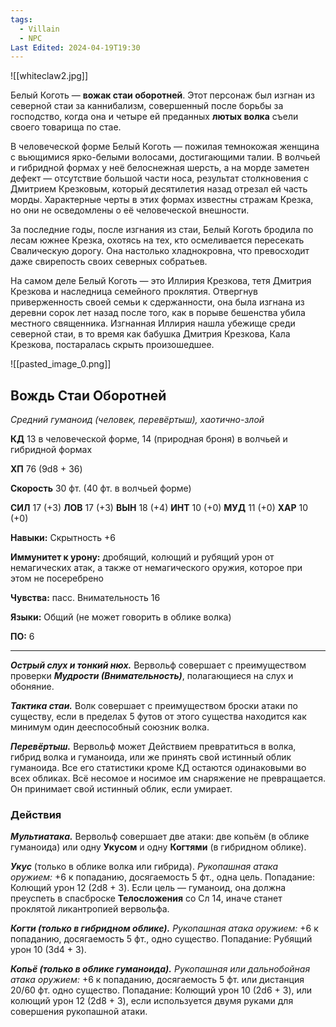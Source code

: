 ```yaml
---
tags:
  - Villain
  - NPC
Last Edited: 2024-04-19T19:30
---
```

![[whiteclaw2.jpg]]

Белый Коготь — **вожак стаи оборотней**. Этот персонаж был изгнан из северной стаи за каннибализм, совершенный после борьбы за господство, когда она и четыре ей преданных **лютых волка** съели своего товарища по стае.

В человеческой форме Белый Коготь — пожилая темнокожая женщина с вьющимися ярко-белыми волосами, достигающими талии. В волчьей и гибридной формах у неё белоснежная шерсть, а на морде заметен дефект — отсутствие большой части носа, результат столкновения с Дмитрием Крезковым, который десятилетия назад отрезал ей часть морды. Характерные черты в этих формах известны стражам Крезка, но они не осведомлены о её человеческой внешности.

За последние годы, после изгнания из стаи, Белый Коготь бродила по лесам южнее Крезка, охотясь на тех, кто осмеливается пересекать Свалическую дорогу. Она настолько хладнокровна, что превосходит даже свирепость своих северных собратьев.

На самом деле Белый Коготь — это Иллирия Крезкова, тетя Дмитрия Крезкова и наследница семейного проклятия. Отвергнув приверженность своей семьи к сдержанности, она была изгнана из деревни сорок лет назад после того, как в порыве бешенства убила местного священника. Изгнанная Иллирия нашла убежище среди северной стаи, в то время как бабушка Дмитрия Крезкова, Кала Крезкова, постаралась скрыть произошедшее.

![[pasted_image_0.png]]

## **Вождь Стаи Оборотней**

_Средний гуманоид (человек, перевёртыш), хаотично-злой_

**КД** 13 в человеческой форме, 14 (природная броня) в волчьей и гибридной формах

**ХП** 76 (9d8 + 36)

**Cкорость** 30 фт. (40 фт. в волчьей форме)

**СИЛ** 17 (+3) **ЛОВ** 17 (+3) **ВЫН** 18 (+4) **ИНТ** 10 (+0) **МУД** 11 (+0) **ХАР** 10 (+0)

**Навыки:** Скрытность +6

**Иммунитет к урону:** дробящий, колющий и рубящий урон от немагических атак, а также от немагического оружия, которое при этом не посеребрено

**Чувства:** пасс. Внимательность 16

**Языки:** Общий (не может говорить в облике волка)

**ПО:** 6

---

_**Острый слух и тонкий нюх.**_ Вервольф совершает с преимуществом проверки _**Мудрости (Внимательность)**_, полагающиеся на слух и обоняние.

_**Тактика стаи.**_ Волк совершает с преимуществом броски атаки по существу, если в пределах 5 футов от этого существа находится как минимум один дееспособный союзник волка.

_**Перевёртыш.**_ Вервольф может Действием превратиться в волка, гибрид волка и гуманоида, или же принять свой истинный облик гуманоида. Все его статистики кроме КД остаются одинаковыми во всех обликах. Всё несомое и носимое им снаряжение не превращается. Он принимает свой истинный облик, если умирает.

### **Действия**

_**Мультиатака.**_ Вервольф совершает две атаки: две копьём (в облике гуманоида) или одну **Укусом** и одну **Когтями** (в гибридном облике).

_**Укус**_ (только в облике волка или гибрида). _Рукопашная атака оружием:_ +6 к попаданию, досягаемость 5 фт., одна цель. Попадание: Колющий урон 12 (2d8 + 3). Если цель — гуманоид, она должна преуспеть в спасброске **Телосложения** со Сл 14, иначе станет проклятой ликантропией вервольфа.

_**Когти (только в гибридном облике).** Рукопашная атака оружием:_ +6 к попаданию, досягаемость 5 фт., одно существо. Попадание: Рубящий урон 10 (3d4 + 3).

_**Копьё (только в облике гуманоида).** Рукопашная или дальнобойная атака_ _оружием:_ +6 к попаданию, досягаемость 5 фт. или дистанция 20/60 фт. одно существо. Попадание: Колющий урон 10 (2d6 + 3), или колющий урон 12 (2d8 + 3), если используется двумя руками для совершения рукопашной атаки.